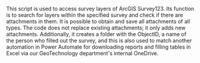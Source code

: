 This script is used to access survey layers of ArcGIS Survey123. Its function is to search for layers within the specified survey and check if there are attachments in them. It is possible to obtain and save all attachments of all types. The code does not replace existing attachments; it only adds new attachments. Additionally, it creates a folder with the ObjectID, a name of the person who filled out the survey, and this is also used to match another automation in Power Automate for downloading reports and filling tables in Excel via our GeoTechnology department's internal OneDrive.
